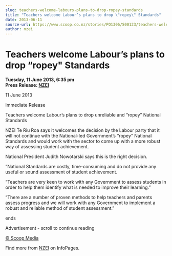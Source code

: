 ```yaml
---
slug: teachers-welcome-labours-plans-to-drop-ropey-standards
title: "Teachers welcome Labour’s plans to drop \"ropey\" Standards"
date: 2013-06-11
source-url: https://www.scoop.co.nz/stories/PO1306/S00123/teachers-welcome-labours-plans-to-drop-ropey-standards.htm
author: nzei
---
```

Teachers welcome Labour’s plans to drop “ropey" Standards
=========================================================

**Tuesday, 11 June 2013, 6:35 pm**  
**Press Release: [NZEI](https://info.scoop.co.nz/NZEI)**

11 June 2013

Immediate Release

Teachers welcome Labour’s plans to drop unreliable and “ropey” National Standards

NZEI Te Riu Roa says it welcomes the decision by the Labour party that it will not continue with the National-led Government’s “ropey” National Standards and would work with the sector to come up with a more robust way of assessing student achievement.

National President Judith Nowotarski says this is the right decision.

“National Standards are costly, time-consuming and do not provide any useful or sound assessment of student achievement.

“Teachers are very keen to work with any Government to assess students in order to help them identify what is needed to improve their learning.”

“There are a number of proven methods to help teachers and parents assess progress and we will work with any Government to implement a robust and reliable method of student assessment.”

ends

Advertisement - scroll to continue reading





[© Scoop Media](http://www.scoop.co.nz/about/terms.html)

Find more from [NZEI](https://info.scoop.co.nz/NZEI) on InfoPages.